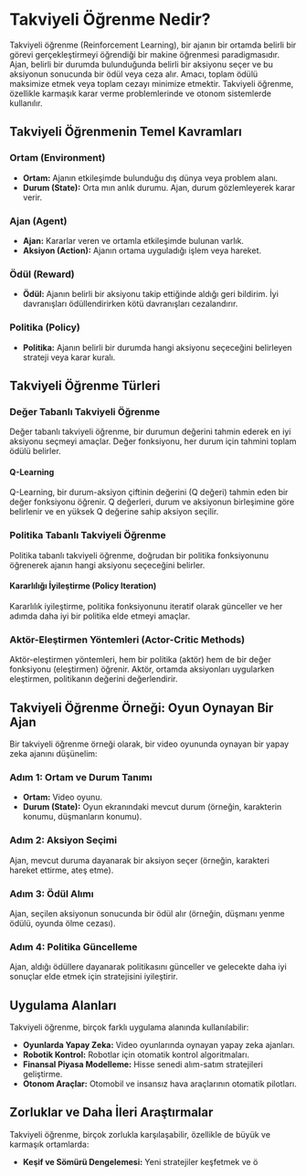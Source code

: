 # Takviyeli Öğrenme Nedir?

Takviyeli öğrenme (Reinforcement Learning), bir ajanın bir ortamda belirli bir görevi gerçekleştirmeyi öğrendiği bir makine öğrenmesi paradigmasıdır. Ajan, belirli bir durumda bulunduğunda belirli bir aksiyonu seçer ve bu aksiyonun sonucunda bir ödül veya ceza alır. Amacı, toplam ödülü maksimize etmek veya toplam cezayı minimize etmektir. Takviyeli öğrenme, özellikle karmaşık karar verme problemlerinde ve otonom sistemlerde kullanılır.

## Takviyeli Öğrenmenin Temel Kavramları

### Ortam (Environment)
- **Ortam:** Ajanın etkileşimde bulunduğu dış dünya veya problem alanı.
- **Durum (State):** Orta mın anlık durumu. Ajan, durum gözlemleyerek karar verir.

### Ajan (Agent)
- **Ajan:** Kararlar veren ve ortamla etkileşimde bulunan varlık.
- **Aksiyon (Action):** Ajanın ortama uyguladığı işlem veya hareket.

### Ödül (Reward)
- **Ödül:** Ajanın belirli bir aksiyonu takip ettiğinde aldığı geri bildirim. İyi davranışları ödüllendirirken kötü davranışları cezalandırır.

### Politika (Policy)
- **Politika:** Ajanın belirli bir durumda hangi aksiyonu seçeceğini belirleyen strateji veya karar kuralı.

## Takviyeli Öğrenme Türleri

### Değer Tabanlı Takviyeli Öğrenme
Değer tabanlı takviyeli öğrenme, bir durumun değerini tahmin ederek en iyi aksiyonu seçmeyi amaçlar. Değer fonksiyonu, her durum için tahmini toplam ödülü belirler.

#### Q-Learning
Q-Learning, bir durum-aksiyon çiftinin değerini (Q değeri) tahmin eden bir değer fonksiyonu öğrenir. Q değerleri, durum ve aksiyonun birleşimine göre belirlenir ve en yüksek Q değerine sahip aksiyon seçilir.

### Politika Tabanlı Takviyeli Öğrenme
Politika tabanlı takviyeli öğrenme, doğrudan bir politika fonksiyonunu öğrenerek ajanın hangi aksiyonu seçeceğini belirler.

#### Kararlılığı İyileştirme (Policy Iteration)
Kararlılık iyileştirme, politika fonksiyonunu iteratif olarak günceller ve her adımda daha iyi bir politika elde etmeyi amaçlar.

### Aktör-Eleştirmen Yöntemleri (Actor-Critic Methods)
Aktör-eleştirmen yöntemleri, hem bir politika (aktör) hem de bir değer fonksiyonu (eleştirmen) öğrenir. Aktör, ortamda aksiyonları uygularken eleştirmen, politikanın değerini değerlendirir.

## Takviyeli Öğrenme Örneği: Oyun Oynayan Bir Ajan

Bir takviyeli öğrenme örneği olarak, bir video oyununda oynayan bir yapay zeka ajanını düşünelim:

### Adım 1: Ortam ve Durum Tanımı
- **Ortam:** Video oyunu.
- **Durum (State):** Oyun ekranındaki mevcut durum (örneğin, karakterin konumu, düşmanların konumu).

### Adım 2: Aksiyon Seçimi
Ajan, mevcut duruma dayanarak bir aksiyon seçer (örneğin, karakteri hareket ettirme, ateş etme).

### Adım 3: Ödül Alımı
Ajan, seçilen aksiyonun sonucunda bir ödül alır (örneğin, düşmanı yenme ödülü, oyunda ölme cezası).

### Adım 4: Politika Güncelleme
Ajan, aldığı ödüllere dayanarak politikasını günceller ve gelecekte daha iyi sonuçlar elde etmek için stratejisini iyileştirir.

## Uygulama Alanları

Takviyeli öğrenme, birçok farklı uygulama alanında kullanılabilir:
- **Oyunlarda Yapay Zeka:** Video oyunlarında oynayan yapay zeka ajanları.
- **Robotik Kontrol:** Robotlar için otomatik kontrol algoritmaları.
- **Finansal Piyasa Modelleme:** Hisse senedi alım-satım stratejileri geliştirme.
- **Otonom Araçlar:** Otomobil ve insansız hava araçlarının otomatik pilotları.

## Zorluklar ve Daha İleri Araştırmalar

Takviyeli öğrenme, birçok zorlukla karşılaşabilir, özellikle de büyük ve karmaşık ortamlarda:
- **Keşif ve Sömürü Dengelemesi:** Yeni stratejiler keşfetmek ve ö
